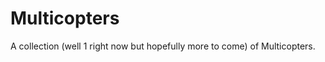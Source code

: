 Multicopters
============

A collection (well 1 right now but hopefully more to come) of Multicopters.
